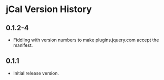 
# jCal Version History

## 0.1.2-4

* Fiddling with version numbers to make plugins.jquery.com accept the manifest.

## 0.1.1

* Initial release version.
